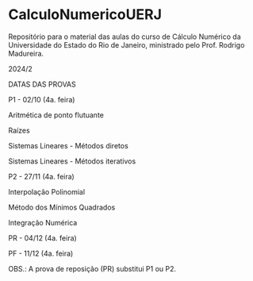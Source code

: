 # CalculoNumericoUERJ
Repositório para o material das aulas do curso de Cálculo Numérico da Universidade do Estado do Rio de Janeiro, ministrado pelo Prof. Rodrigo Madureira.


2024/2


DATAS DAS PROVAS 

P1 - 02/10 (4a. feira)

Aritmética de ponto flutuante

Raízes

Sistemas Lineares - Métodos diretos

Sistemas Lineares - Métodos iterativos



P2 - 27/11 (4a. feira)

Interpolação Polinomial

Método dos Mínimos Quadrados

Integração Numérica


PR - 04/12 (4a. feira)

PF - 11/12 (4a. feira)

OBS.: A prova de reposição (PR) substitui P1 ou P2.

